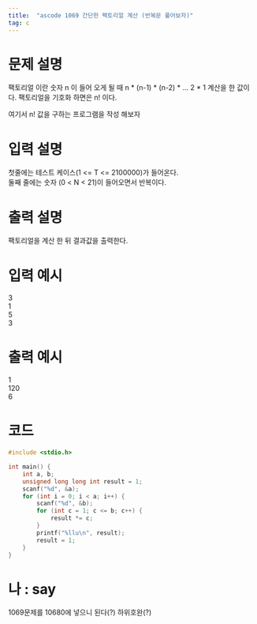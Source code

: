 ```yaml
---
title:  "ascode 1069 간단한 팩토리얼 계산 (반복문 풀어보자)"
tag: c
---
```


# 문제 설명
팩토리얼 이란 숫자 n 이 들어 오게 될 때 n * (n-1) * (n-2) * ... 2 * 1 계산을 한 값이다.
팩토리얼을 기호화 하면은 n! 이다.<br>

여기서 n! 값을 구하는 프로그램을 작성 해보자
# 입력 설명
첫줄에는 테스트 케이스(1 <= T <= 2100000)가 들어온다. <br>
둘째 줄에는 숫자 (0 < N < 21)이 들어오면서 반복이다. <br>
# 출력 설명
팩토리얼을 계산 한 뒤 결과값을 출력한다.

# 입력 예시 
3<br>
1<br>
5<br>
3<br>
# 출력 예시 
1<br>
120<br>
6
# 코드

```c
#include <stdio.h> 

int main() {
    int a, b;
    unsigned long long int result = 1;
    scanf("%d", &a);
    for (int i = 0; i < a; i++) {
        scanf("%d", &b);
        for (int c = 1; c <= b; c++) {
            result *= c;
        }
        printf("%llu\n", result);
        result = 1;
    }
}
```

# 나 : say
1069문제를 10680에 넣으니 된다(?) 하위호완(?)

